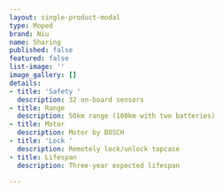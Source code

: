```yaml
---
layout: single-product-modal
type: Moped
brand: Niu
name: Sharing
published: false
featured: false
list-image: ''
image_gallery: []
details:
- title: 'Safety '
  description: 32 on-board sensors
- title: Range
  description: 50km range (100km with two batteries)
- title: Motor
  description: Motor by BOSCH
- title: 'Lock '
  description: Remotely lock/unlock topcase
- title: Lifespan
  description: Three-year expected lifespan

---
```

